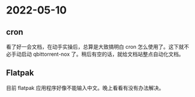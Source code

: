 # 2022-05-10

## cron

看了好一会文档，在动手实操后，总算是大致搞明白 cron 怎么使用了。这下就不必手动启动 qbittorrent-nox 了。稍后有空的话，就给文档站整点自动化文档。

## Flatpak

目前 flatpak 应用程序好像不能输入中文。晚上看看有没有办法解决。